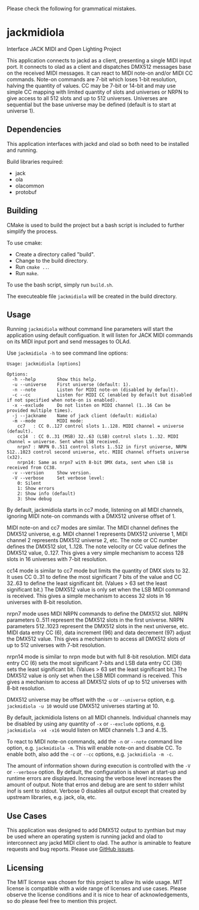 Please check the following for grammatical mistakes.

# jackmidiola
Interface JACK MIDI and Open Lighting Project

This application connects to jackd as a client, presenting a single MIDI input port. It connects to olad as a client and dispatches DMX512 messages base on the received MIDI messages. It can react to MIDI note-on and/or MIDI CC commands. Note-on commands are 7-bit which loses 1-bit resolution, halving the quantity of values. CC may be 7-bit or 14-bit and may use simple CC mapping with limited quantity of slots and universes or NRPN to give access to all 512 slots and up to 512 universes. Universes are sequential but the base universe may be defined (default is to start at universe 1).

## Dependencies

This application interfaces with jackd and olad so both need to be installed and running.

Build libraries required:

- jack
- ola
- olacommon
- protobuf

## Building

CMake is used to build the project but a bash script is included to further simplify the process.

To use cmake:

- Create a directory called "build".
- Change to the build directory.
- Run `cmake ..`.
- Run `make`.

To use the bash script, simply run `build.sh`.

The executeable file `jackmidiola` will be created in the build directory.

## Usage

Running `jackmidiola` without command line parameters will start the application using default configuation. It will listen for JACK MIDI commands on its MIDI input port and send messages to OLAd.

Use `jackmidiola -h` to see command line options:

```
Usage: jackmidiola [options]

Options:
  -h --help        Show this help.
  -u --universe    First universe (default: 1).
  -n --note        Listen for MIDI note-on (disabled by default).
  -c --cc          Listen for MIDI CC (enabled by default but disabled if not specified when note-on is enabled).
  -x --exclude     Do not listen on MIDI channel (1..16 Can be provided multiple times).
  -j --jackname    Name of jack client (default: midiola)
  -m --mode        MIDI mode:
    cc7   : CC 0..127 control slots 1..128. MIDI channel = universe (default).
    cc14  : CC 0..31 (MSB) 32..63 (LSB) control slots 1..32. MIDI channel = universe. Sent when LSB received.
    nrpn7 : NRPN 0..511 control slots 1..512 in first universe, NRPN 512..1023 control second universe, etc. MIDI channel offsets universe (x32).
    nrpn14: Same as nrpn7 with 8-bit DMX data, sent when LSB is received from CC38.
  -v --version     Show version.
  -V --verbose     Set verbose level:
    0: Silent
    1: Show errors
    2: Show info (default)
    3: Show debug
```

By default, jackmidiola starts in cc7 mode, listening on all MIDI channels, ignoring MIDI note-on commands with a DMX512 universe offset of 1.

MIDI note-on and cc7 modes are similar. The MIDI channel defines the DMX512 universe, e.g. MIDI channel 1 represents DMX512 universe 1, MIDI channel 2 represents DMX512 universe 2, etc. The note or CC number defines the DMX512 slot, 1..128. The note velocity or CC value defines the DMX512 value, 0..127. This gives a very simple mechanism to access 128 slots in 16 universes with 7-bit resolution.

cc14 mode is similar to cc7 mode but limits the quantity of DMX slots to 32. It uses CC 0..31 to define the most significant 7 bits of the value and CC 32..63 to define the least significant bit. (Values > 63 set the least significant bit.) The DMX512 value is only set when the LSB MIDI command is received. This gives a simple mechanism to access 32 slots in 16 universes with 8-bit resolution.

nrpn7 mode uses MIDI NRPN commands to define the DMX512 slot. NRPN parameters 0..511 represent the DMX512 slots in the first universe. NRPN parameters 512..1023 represent the DMX512 slots in the next universe, etc. MIDI data entry CC (6), data increment (96) and data decrement (97) adjust the DMX512 value. This gives a mechanism to access all DMX512 slots of up to 512 universes with 7-bit resolution.

nrpn14 mode is similar to nrpn mode but with full 8-bit resolution. MIDI data entry CC (6) sets the most significant 7-bits and LSB data entry CC (38) sets the least significant bit. (Values > 63 set the least significant bit.) The DMX512 value is only set when the LSB MIDI command is received. This gives a mechanism to access all DMX512 slots of up to 512 universes with 8-bit resolution.

DMX512 universe may be offset with the `-u` or `--universe` option, e.g. `jackmidiola -u 10` would use DMX512 universes starting at 10.

By default, jackmidiola listens on all MIDI channels. Individual channels may be disabled by using any quantity of `-x` or `--exclude` options, e.g. `jackmidiola -x4 -x16` would listen on MIDI channels 1..3 and 4..15.

To react to MIDI note-on commands, add the `-n` or `--note` command line option, e.g. `jackmidiola -m`. This will enable note-on and disable CC. To enable both, also add the `-c` or `--cc` options, e.g. `jackmidiola -m -c`.

The amount of information shown during execution is controlled with the `-V` or `--verbose` option. By default, the configuration is shown at start-up and runtime errors are displayed. Increasing the verbose level increases the amount of output. Note that erros and debug are are sent to stderr whilst inof is sent to stdout. Verbose 0 disables all output except that created by upstream libraries, e.g. jack, ola, etc.

## Use Cases

This application was designed to add DMX512 output to zynthian but may be used where an operating system is running jackd and olad to interconnect any jackd MIDI client to olad. The author is aminable to feature requests and bug reports. Please use [GitHub issues](https://github.com/riban-bw/jackmidiola/issues).

## Licensing

The MIT license was chosen for this project to allow its wide usage. MIT license is compatible with a wide range of licenses and use cases. Please observe the license conditions and it is nice to hear of acknowledgements, so do please feel free to mention this project.
